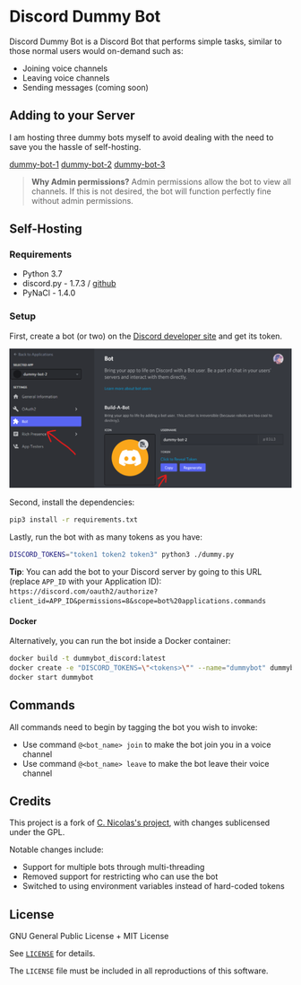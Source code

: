 # Discord Dummy Bot

Discord Dummy Bot is a Discord Bot that performs simple tasks, similar to those normal users would on-demand such as:

- Joining voice channels
- Leaving voice channels
- Sending messages (coming soon)

## Adding to your Server

I am hosting three dummy bots myself to avoid dealing with the need to save you the hassle of self-hosting.

[dummy-bot-1](https://discord.com/oauth2/authorize?client_id=911029359534563339&permissions=8&scope=bot%20applications.commands)
[dummy-bot-2](https://discord.com/oauth2/authorize?client_id=911068573370290216&permissions=8&scope=bot%20applications.commands)
[dummy-bot-3](https://discord.com/oauth2/authorize?client_id=911069030566203412&permissions=8&scope=bot%20applications.commands)

> **Why Admin permissions?**
> Admin permissions allow the bot to view all channels. If this is not desired, the bot will function perfectly fine without admin permissions.

## Self-Hosting

### Requirements

- Python 3.7
- discord.py - 1.7.3 / [github](https://github.com/Rapptz/discord.py)
- PyNaCl - 1.4.0

### Setup

First, create a bot (or two) on the [Discord developer site](https://discord.com/developers/applications/) and get its token.

![Get Token](./token.png)

Second, install the dependencies:

```bash
pip3 install -r requirements.txt
```

Lastly, run the bot with as many tokens as you have:

```bash
DISCORD_TOKENS="token1 token2 token3" python3 ./dummy.py
```

**Tip**: You can add the bot to your Discord server by going to this URL (replace `APP_ID` with your Application ID): `https://discord.com/oauth2/authorize?client_id=APP_ID&permissions=8&scope=bot%20applications.commands`

#### Docker

Alternatively, you can run the bot inside a Docker container:

```bash
docker build -t dummybot_discord:latest
docker create -e "DISCORD_TOKENS=\"<tokens>\"" --name="dummybot" dummybot_discord:latest
docker start dummybot
```

## Commands

All commands need to begin by tagging the bot you wish to invoke:

- Use command `@<bot_name> join` to make the bot join you in a voice channel
- Use command `@<bot_name> leave` to make the bot leave their voice channel

## Credits

This project is a fork of [C. Nicolas's project](https://github.com/Eryux/dummybot-discord), with changes sublicensed under the GPL.

Notable changes include:

- Support for multiple bots through multi-threading
- Removed support for restricting who can use the bot
- Switched to using environment variables instead of hard-coded tokens

## License

GNU General Public License + MIT License

See [`LICENSE`](./LICENSE) for details.

The `LICENSE` file must be included in all reproductions of this software.
